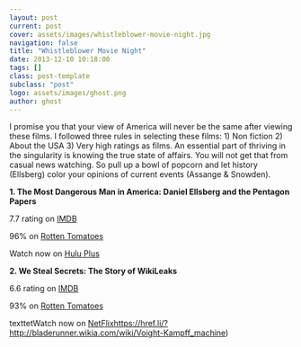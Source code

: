 ```yaml
---
layout: post
current: post
cover: assets/images/whistleblower-movie-night.jpg
navigation: false
title: "Whistleblower Movie Night"
date: 2013-12-10 10:18:00
tags: []
class: post-template
subclass: "post"
logo: assets/images/ghost.png
author: ghost
---
```


I promise you that your view of America will never be the same after viewing these films. I followed three rules in selecting these films: 1) Non fiction 2) About the USA 3) Very high ratings as films. An essential part of thriving in the singularity is knowing the true state of affairs. You will not get that from casual news watching. So pull up a bowl of popcorn and let history (Ellsberg) color your opinions of current events (Assange & Snowden).

**1. The Most Dangerous Man in America: Daniel Ellsberg and the Pentagon Papers**

7.7 rating on [IMDB](https://href.li/?http://www.imdb.com/title/tt1319726/)

96% on [Rotten Tomatoes](https://href.li/?http://www.rottentomatoes.com/m/daniel_ellsberg_doc/)

Watch now on [Hulu Plus](https://t.umblr.com/redirect?z=http%3A%2F%2Fwww.hulu.com%2Fwatch%2F337497&t=NTg3MmU5NWMzMjhjMzViMWUwYmI4OGNkYWUxNjc3OGZkNjMyYzljZCxDa0V1clRWdQ%3D%3D&b=t%3Amc9oE5TJkAXO_RNMdoK8vQ&p=https%3A%2F%2Fsingularityhacker.com%2Fpost%2F69589422232%2Fwhistleblower-movie-night&m=1&ts=1642085987)

**2. We Steal Secrets: The Story of WikiLeaks**

6.6 rating on [IMDB](https://href.li/?http://www.imdb.com/title/tt1824254/)

93% on [Rotten Tomatoes](https://href.li/?http://www.rottentomatoes.com/m/we_steal_secrets_the_story_of_wikileaks_2013/)

texttetWatch now on [NetFlix](https://href.li/?https://movies.netflix.com/WiMovie/70267587)https://href.li/?http://bladerunner.wikia.com/wiki/Voight-Kampff_machine)
